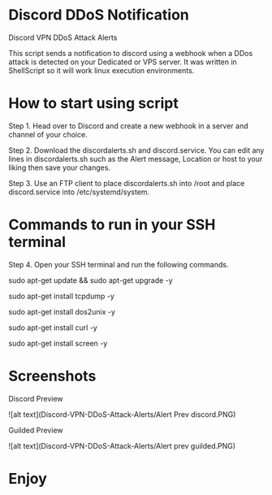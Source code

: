 # Discord DDoS Notification
Discord VPN DDoS Attack Alerts

This script sends a notification to discord using a webhook when a DDos attack is detected on your Dedicated or VPS server. It was written in ShellScript so it will work linux execution environments.

# How to start using script

Step 1. Head over to Discord and create a new webhook in a server and channel of your choice.

Step 2. Download the discordalerts.sh and discord.service. You can edit any lines in discordalerts.sh such as the Alert message, Location or host to your liking then save your changes.

Step 3. Use an FTP client to place discordalerts.sh into /root and place discord.service into /etc/systemd/system.

# Commands to run in your SSH terminal

Step 4. Open your SSH terminal and run the following commands. 

  sudo apt-get update && sudo apt-get upgrade -y

  sudo apt-get install tcpdump -y

  sudo apt-get install dos2unix -y

  sudo apt-get install curl -y

  sudo apt-get install screen -y

# Screenshots

Discord Preview

![alt text](Discord-VPN-DDoS-Attack-Alerts/Alert Prev discord.PNG)

Guilded Preview

![alt text](Discord-VPN-DDoS-Attack-Alerts/Alert prev guilded.PNG)

# Enjoy 
